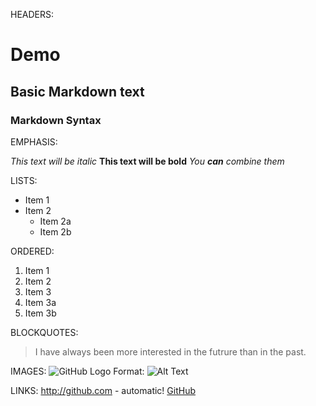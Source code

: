 HEADERS:
# Demo
## Basic Markdown text  
### Markdown Syntax

EMPHASIS:

*This text will be italic*
**This text will be bold**
*You **can** combine them*

LISTS:
* Item 1
* Item 2
  * Item 2a
  * Item 2b
  
ORDERED:
1. Item 1
2. Item 2
3. Item 3
  3. Item 3a
  3. Item 3b
  
BLOCKQUOTES:
> I have always been more interested
> in the futrure than in the past.

IMAGES:
![GitHub Logo](/images/logo.png)
Format: ![Alt Text](url)


LINKS:
http://github.com - automatic!
[GitHub](http://github.com)
